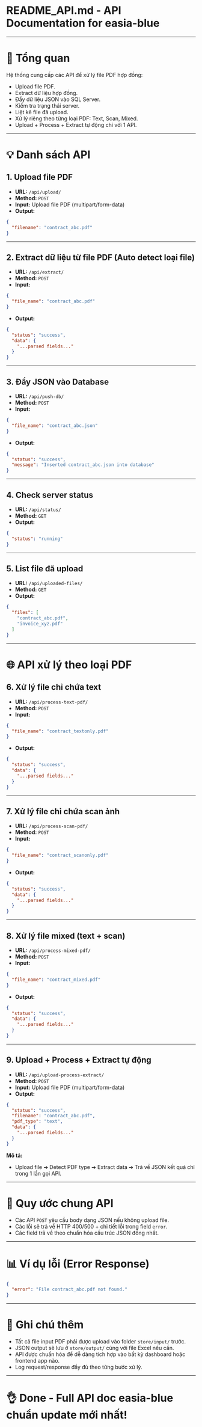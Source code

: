 # README_API.md - API Documentation for easia-blue

---

# 🔹 Tổng quan

Hệ thống cung cấp các API để xử lý file PDF hợp đồng:

- Upload file PDF.
- Extract dữ liệu hợp đồng.
- Đẩy dữ liệu JSON vào SQL Server.
- Kiểm tra trạng thái server.
- Liệt kê file đã upload.
- Xử lý riêng theo từng loại PDF: Text, Scan, Mixed.
- Upload + Process + Extract tự động chỉ với 1 API.

---

# 💡 Danh sách API

## 1. Upload file PDF

- **URL:** `/api/upload/`
- **Method:** `POST`
- **Input:** Upload file PDF (multipart/form-data)
- **Output:**

```json
{
  "filename": "contract_abc.pdf"
}
```

---

## 2. Extract dữ liệu từ file PDF (Auto detect loại file)

- **URL:** `/api/extract/`
- **Method:** `POST`
- **Input:**

```json
{
  "file_name": "contract_abc.pdf"
}
```

- **Output:**

```json
{
  "status": "success",
  "data": {
    "...parsed fields..."
  }
}
```

---

## 3. Đẩy JSON vào Database

- **URL:** `/api/push-db/`
- **Method:** `POST`
- **Input:**

```json
{
  "file_name": "contract_abc.json"
}
```

- **Output:**

```json
{
  "status": "success",
  "message": "Inserted contract_abc.json into database"
}
```

---

## 4. Check server status

- **URL:** `/api/status/`
- **Method:** `GET`
- **Output:**

```json
{
  "status": "running"
}
```

---

## 5. List file đã upload

- **URL:** `/api/uploaded-files/`
- **Method:** `GET`
- **Output:**

```json
{
  "files": [
    "contract_abc.pdf",
    "invoice_xyz.pdf"
  ]
}
```

---

# 🌐 API xử lý theo loại PDF

## 6. Xử lý file chỉ chứa text

- **URL:** `/api/process-text-pdf/`
- **Method:** `POST`
- **Input:**

```json
{
  "file_name": "contract_textonly.pdf"
}
```

- **Output:**

```json
{
  "status": "success",
  "data": {
    "...parsed fields..."
  }
}
```

---

## 7. Xử lý file chỉ chứa scan ảnh

- **URL:** `/api/process-scan-pdf/`
- **Method:** `POST`
- **Input:**

```json
{
  "file_name": "contract_scanonly.pdf"
}
```

- **Output:**

```json
{
  "status": "success",
  "data": {
    "...parsed fields..."
  }
}
```

---

## 8. Xử lý file mixed (text + scan)

- **URL:** `/api/process-mixed-pdf/`
- **Method:** `POST`
- **Input:**

```json
{
  "file_name": "contract_mixed.pdf"
}
```

- **Output:**

```json
{
  "status": "success",
  "data": {
    "...parsed fields..."
  }
}
```

---

## 9. Upload + Process + Extract tự động

- **URL:** `/api/upload-process-extract/`
- **Method:** `POST`
- **Input:** Upload file PDF (multipart/form-data)
- **Output:**

```json
{
  "status": "success",
  "filename": "contract_abc.pdf",
  "pdf_type": "text",
  "data": {
    "...parsed fields..."
  }
}
```

**Mô tả:**

- Upload file ➔ Detect PDF type ➔ Extract data ➔ Trả về JSON kết quả chỉ trong 1 lần gọi API.

---

# 🔹 Quy ước chung API

- Các API `POST` yêu cầu body dạng JSON nếu không upload file.
- Các lỗi sẽ trả về HTTP 400/500 + chi tiết lỗi trong field `error`.
- Các field trả về theo chuẩn hóa cấu trúc JSON đồng nhất.

---

# 📊 Ví dụ lỗi (Error Response)

```json
{
  "error": "File contract_abc.pdf not found."
}
```

---

# 🔹 Ghi chú thêm

- Tất cả file input PDF phải được upload vào folder `store/input/` trước.
- JSON output sẽ lưu ở `store/output/` cùng với file Excel nếu cần.
- API được chuẩn hóa để dễ dàng tích hợp vào bất kỳ dashboard hoặc frontend app nào.
- Log request/response đầy đủ theo từng bước xử lý.

---

# 👌 Done - Full API doc easia-blue chuẩn update mới nhất!
